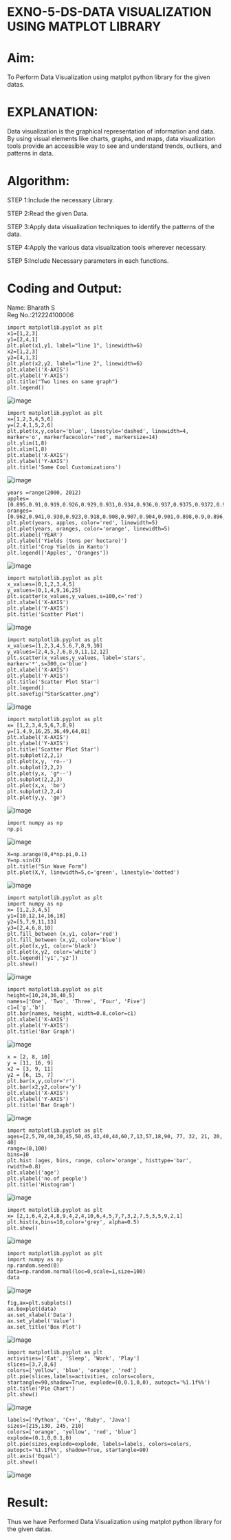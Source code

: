 # EXNO-5-DS-DATA VISUALIZATION USING MATPLOT LIBRARY

# Aim:
  To Perform Data Visualization using matplot python library for the given datas.

# EXPLANATION:
Data visualization is the graphical representation of information and data. By using visual elements like charts, graphs, and maps, data visualization tools provide an accessible way to see and understand trends, outliers, and patterns in data.

# Algorithm:
STEP 1:Include the necessary Library.

STEP 2:Read the given Data.

STEP 3:Apply data visualization techniques to identify the patterns of the data.

STEP 4:Apply the various data visualization tools wherever necessary.

STEP 5:Include Necessary parameters in each functions.

# Coding and Output:
Name: Bharath S                                                                                                                                                                                                             
Reg No.:212224100006
~~~
import matplotlib.pyplot as plt
x1=[1,2,3]
y1=[2,4,1]
plt.plot(x1,y1, label="line 1", linewidth=6)
x2=[1,2,3]
y2=[4,1,3]
plt.plot(x2,y2, label="line 2", linewidth=6)
plt.xlabel('X-AXIS')
plt.ylabel('Y-AXIS')
plt.title("Two lines on same graph")
plt.legend()
~~~
![image](https://github.com/user-attachments/assets/3b01b32d-3ad3-4799-ba94-abbf260a685b)
~~~
import matplotlib.pyplot as plt
x=[1,2,3,4,5,6]
y=[2,4,1,5,2,6]
plt.plot(x,y,color='blue', linestyle='dashed', linewidth=4, marker='o', markerfacecolor='red', markersize=14)
plt.ylim(1,8)
plt.xlim(1,8)
plt.xlabel('X-AXIS')
plt.ylabel('Y-AXIS')
plt.title('Some Cool Customizations')
~~~
![image](https://github.com/user-attachments/assets/d5cc8d0d-ef21-415d-a6fa-6f91c65827e7)
~~~
years =range(2000, 2012)
apples=[0.895,0.91,0.919,0.926,0.929,0.931,0.934,0.936,0.937,0.9375,0.9372,0.939]
oranges=[0.962,0.941,0.930,0.923,0.918,0.908,0.907,0.904,0.901,0.898,0.9,0.896,]
plt.plot(years, apples, color='red', linewidth=5)
plt.plot(years, oranges, color='orange', linewidth=5)
plt.xlabel('YEAR')
plt.ylabel('Yields (tons per hectare)')
plt.title('Crop Yields in Kanto')
plt.legend(['Apples', 'Oranges'])
~~~
![image](https://github.com/user-attachments/assets/9128f4b8-f1e4-431c-8595-d0f2d5a65527)
~~~
import matplotlib.pyplot as plt
x_values=[0,1,2,3,4,5]
y_values=[0,1,4,9,16,25]
plt.scatter(x_values,y_values,s=100,c='red')
plt.xlabel('X-AXIS')
plt.ylabel('Y-AXIS')
plt.title('Scatter Plot')
~~~
![image](https://github.com/user-attachments/assets/a601d14f-5333-4a8b-a0c4-8de08ab4576f)
~~~
import matplotlib.pyplot as plt
x_values=[1,2,3,4,5,6,7,8,9,10]
y_values=[2,4,5,7,6,8,9,11,12,12]
plt.scatter(x_values,y_values, label='stars', marker='*',s=300,c='blue')
plt.xlabel('X-AXIS')
plt.ylabel('Y-AXIS')
plt.title('Scatter Plot Star')
plt.legend()
plt.savefig("StarScatter.png")
~~~
![image](https://github.com/user-attachments/assets/89d597af-7937-4bef-ae53-b7024f1a3d1c)
~~~
import matplotlib.pyplot as plt
x= [1,2,3,4,5,6,7,8,9]
y=[1,4,9,16,25,36,49,64,81]
plt.xlabel('X-AXIS')
plt.ylabel('Y-AXIS')
plt.title('Scatter Plot Star')
plt.subplot(2,2,1)
plt.plot(x,y, 'ro--')
plt.subplot(2,2,2)
plt.plot(y,x, 'g*--')
plt.subplot(2,2,3)
plt.plot(x,x, 'bo')
plt.subplot(2,2,4)
plt.plot(y,y, 'go')
~~~
![image](https://github.com/user-attachments/assets/09f9a09f-d9d3-4587-8196-345dc9dbed4d)
~~~
import numpy as np
np.pi
~~~
![image](https://github.com/user-attachments/assets/715fb6d8-0d24-4693-9dfb-3864b8d2e0fa)
~~~
X=np.arange(0,4*np.pi,0.1)
Y=np.sin(X)
plt.title("Sin Wave Form")
plt.plot(X,Y, linewidth=5,c='green', linestyle='dotted')
~~~
![image](https://github.com/user-attachments/assets/89fa1960-13ad-4932-bb10-63571892ac04)
~~~
import matplotlib.pyplot as plt
import numpy as np
x= [1,2,3,4,5]
y1=[10,12,14,16,18]
y2=[5,7,9,11,13]
y3=[2,4,6,8,10]
plt.fill_between (x,y1, color='red')
plt.fill_between (x,y2, color='blue')
plt.plot(x,y1, color='black')
plt.plot(x,y2, color='white')
plt.legend(['y1','y2'])
plt.show()
~~~
![image](https://github.com/user-attachments/assets/8aba2b1d-6d97-4412-a92d-90dbaf587903)
~~~
import matplotlib.pyplot as plt
height=[10,24,36,40,5]
names=['One', 'Two', 'Three', 'Four', 'Five']
c1=['g','b']
plt.bar(names, height, width=0.8,color=c1)
plt.xlabel('X-AXIS')
plt.ylabel('Y-AXIS')
plt.title('Bar Graph')
~~~
![image](https://github.com/user-attachments/assets/15183743-577d-4c46-9795-990bde1a93d5)
~~~
x = [2, 8, 10]
y = [11, 16, 9]
x2 = [3, 9, 11]
y2 = [6, 15, 7]
plt.bar(x,y,color='r')
plt.bar(x2,y2,color='y')
plt.xlabel('X-AXIS')
plt.ylabel('Y-AXIS')
plt.title('Bar Graph')
~~~
![image](https://github.com/user-attachments/assets/f57bcc5a-5374-48a3-998a-59fed24678ec)
~~~
import matplotlib.pyplot as plt
ages=[2,5,70,40,30,45,50,45,43,40,44,60,7,13,57,18,90, 77, 32, 21, 20, 40]
range=(0,100)
bins=10
plt.hist (ages, bins, range, color='orange', histtype='bar', rwidth=0.8)
plt.xlabel('age')
plt.ylabel('no.of people')
plt.title('Histogram')
~~~
![image](https://github.com/user-attachments/assets/1a399b95-f14e-4aca-9862-d889b99331fb)
~~~
import matplotlib.pyplot as plt
x= [2,1,6,4,2,4,8,9,4,2,4,10,6,4,5,7,7,3,2,7,5,3,5,9,2,1]
plt.hist(x,bins=10,color='grey', alpha=0.5)
plt.show()
~~~
![image](https://github.com/user-attachments/assets/f0ac7ff6-f57f-4565-93d2-b42e98f827f3)
~~~
import matplotlib.pyplot as plt
import numpy as np
np.random.seed(0)
data=np.random.normal(loc=0,scale=1,size=100)
data
~~~
![image](https://github.com/user-attachments/assets/2a0b4c82-e063-4fb5-9899-b5e22f4a52f8)
~~~
fig,ax=plt.subplots()
ax.boxplot(data)
ax.set_xlabel('Data')
ax.set_ylabel('Value')
ax.set_title('Box Plot')
~~~
![image](https://github.com/user-attachments/assets/274611cd-4123-4626-89da-735b1311b522)
~~~
import matplotlib.pyplot as plt
activities=['Eat', 'Sleep', 'Work', 'Play']
slices=[3,7,8,6]
colors=['yellow', 'blue', 'orange', 'red']
plt.pie(slices,labels=activities, colors=colors, startangle=90,shadow=True, explode=(0,0.1,0,0), autopct='%1.1f%%')
plt.title('Pie Chart')
plt.show()
~~~
![image](https://github.com/user-attachments/assets/ad9b9f4c-e639-45f1-8855-76cfbce09db9)
~~~
labels=['Python', 'C++', 'Ruby', 'Java']
sizes=[215,130, 245, 210]
colors=['orange', 'yellow', 'red', 'blue']
explode=(0.1,0,0.1,0)
plt.pie(sizes,explode=explode, labels=labels, colors=colors, autopct='%1.1f%%', shadow=True, startangle=90)
plt.axis('Equal')
plt.show()
~~~
![image](https://github.com/user-attachments/assets/5d0301a7-910f-43b6-ac83-b7abcd6fe60a)

# Result:
Thus we have Performed Data Visualization using matplot python library for the given datas.
